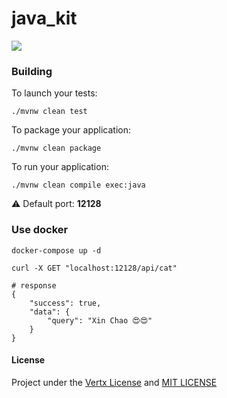 # java_kit

![](https://img.shields.io/badge/vert.x-4.0.0.Beta1-purple.svg)

### Building

To launch your tests:
```
./mvnw clean test
```

To package your application:
```
./mvnw clean package
```

To run your application:
```
./mvnw clean compile exec:java
```

⚠ Default port: **12128**

### Use docker

```
docker-compose up -d
```

```
curl -X GET "localhost:12128/api/cat"
```

```
# response
{
	"success": true,
	"data": {
		"query": "Xin Chao 😍😍"
	}
}

```
#### License

Project under the [Vertx License](https://vertx.io/) and [MIT LICENSE](LICENSE)
